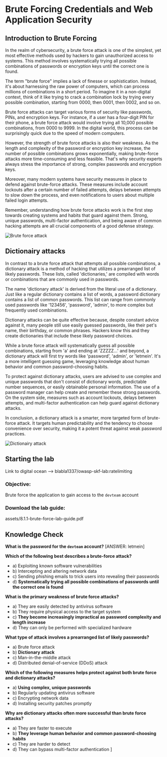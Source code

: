 # Brute Forcing Credentials and Web Application Security

## Introduction to Brute Forcing

In the realm of cybersecurity, a brute force attack is one of the simplest, yet most effective methods used by hackers to gain unauthorized access to systems. This method involves systematically trying all possible combinations of passwords or encryption keys until the correct one is found.

The term "brute force" implies a lack of finesse or sophistication. Instead, it's about harnessing the raw power of computers, which can process millions of combinations in a short period. To imagine it in a non-digital context, think of it like trying to crack a combination lock by trying every possible combination, starting from 0000, then 0001, then 0002, and so on.

Brute force attacks can target various forms of security like passwords, PINs, and encryption keys. For instance, if a user has a four-digit PIN for their phone, a brute force attack would involve trying all 10,000 possible combinations, from 0000 to 9999. In the digital world, this process can be surprisingly quick due to the speed of modern computers.

However, the strength of brute force attacks is also their weakness. As the length and complexity of the password or encryption key increase, the number of possible combinations grows exponentially, making brute-force attacks more time-consuming and less feasible. That's why security experts always stress the importance of strong, complex passwords and encryption keys.

Moreover, many modern systems have security measures in place to defend against brute-force attacks. These measures include account lockouts after a certain number of failed attempts, delays between attempts to slow down the process, and even notifications to users about multiple failed login attempts.

Remember, understanding how brute force attacks work is the first step towards creating systems and habits that guard against them. Strong, unique passwords, multi-factor authentication, and being aware of common hacking attempts are all crucial components of a good defense strategy.

![Brute force attack](assets/images/brute-force-attack.png)

## Dictionairy attacks

In contrast to a brute force attack that attempts all possible combinations, a dictionary attack is a method of hacking that utilizes a prearranged list of likely passwords. These lists, called 'dictionaries,' are compiled with words or combinations that are commonly used in passwords.

The name 'dictionary attack' is derived from the literal use of a dictionary. Just like a regular dictionary contains a list of words, a password dictionary contains a list of common passwords. This list can range from commonly used passwords like '123456', 'password', 'admin', to more complex but frequently used combinations.

Dictionary attacks can be quite effective because, despite constant advice against it, many people still use easily guessed passwords, like their pet's name, their birthday, or common phrases. Hackers know this and they create dictionaries that include these likely password choices.

While a brute force attack will systematically guess all possible combinations, starting from 'a' and ending at 'ZZZZZ…' and beyond, a dictionary attack will first try words like 'password', 'admin', or 'letmein'. It's a more intelligent guessing game, leveraging knowledge about human behavior and common password-choosing habits.

To protect against dictionary attacks, users are advised to use complex and unique passwords that don't consist of dictionary words, predictable number sequences, or easily obtainable personal information. The use of a password manager can help create and remember these strong passwords. On the system side, measures such as account lockouts, delays between attempts, and multi-factor authentication can help guard against dictionary attacks.

In conclusion, a dictionary attack is a smarter, more targeted form of brute-force attack. It targets human predictability and the tendency to choose convenience over security, making it a potent threat against weak password practices.

![Dictionairy attack](assets/images/dictionairy-attack.png)

## Starting the lab

Link to digital ocean --> blabla1337/owasp-skf-lab:ratelimiting

### Objective:

Brute force the application to gain access to the `devteam` account

### Download the lab guide:

assets/8.1.1-brute-force-lab-guide.pdf

## Knowledge Check

**What is the password for the `devteam` account?**
[ANSWER: letmein]

**Which of the following best describes a brute-force attack?**
   - a) Exploiting known software vulnerabilities
   - b) Intercepting and altering network data
   - c) Sending phishing emails to trick users into revealing their passwords
   - d) **Systematically trying all possible combinations of passwords until the correct one is found**

**What is the primary weakness of brute force attacks?**
   - a) They are easily detected by antivirus software
   - b) They require physical access to the target system
   - c) **They become increasingly impractical as password complexity and length increase**
   - d) They can only be performed with specialized hardware

**What type of attack involves a prearranged list of likely passwords?**
   - a) Brute force attack
   - b) **Dictionary attack**
   - c) Man-in-the-middle attack
   - d) Distributed denial-of-service (DDoS) attack

**Which of the following measures helps protect against both brute force and dictionary attacks?**
   - a) **Using complex, unique passwords**
   - b) Regularly updating antivirus software
   - c) Encrypting network data
   - d) Installing security patches promptly

**Why are dictionary attacks often more successful than brute force attacks?**
   - a) They are faster to execute
   - b) **They leverage human behavior and common password-choosing habits**
   - c) They are harder to detect
   - d) They can bypass multi-factor authentication
] 